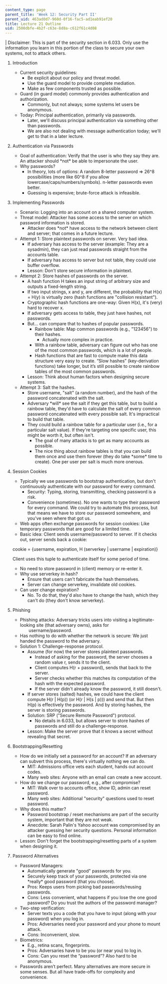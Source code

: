 ```yaml
---
content_type: page
parent_title: 'Week 12: Security Part II'
parent_uid: 463ad0d7-960d-0f16-fac5-ad1eab91ef20
title: Lecture 21 Outline
uid: 2500dbfe-4b2f-c63e-8d8a-c612f61c4d08
---
```


| Disclaimer: This is part of the security section in 6.033. Only use the information you learn in this portion of the class to secure your own systems, not to attack others. 

1.  Introduction
    *   Current security guidelines:
        *   Be explicit about our policy and threat model.
        *   Use the guard model to provide complete mediation.
        *   Make as few components trusted as possible.
    *   Guard (in guard model) commonly provides authentication and authorization.
        *   Commonly, but not always; some systems let users be anonymous.
    *   Today: Principal authentication, primarily via passwords.
        *   Later, we'll discuss principal authentication via something other than passwords.
        *   We are also not dealing with message authentication today; we'll get to that in a later lecture.
2.  Authentication via Passwords
    *   Goal of authentication: Verify that the user is who they say they are. An attacker should \*not\* be able to impersonate the user.
    *   Why passwords?
        *   In theory, lots of options: A random 8-letter password => 26^8 possibilities (more like 60^8 if you allow lowercase/caps/numbers/symbols). n-letter passwords even better.
        *   Guessing is expensive; brute-force attack is infeasible.
3.  Implementing Passwords
    *   Scenario: Logging into an account on a shared computer system.
    *   Threat model: Attacker has some access to the server on which password information is stored.
        *   Attacker does \*not\* have access to the network between client and server; that comes in a future lecture.
    *   Attempt 1: Store plaintext passwords on server. Very bad idea.
        *   If adversary has access to the server (example: They are a sysadmin), they can just read passwords straight from the accounts table.
        *   If adversary has access to server but not table, they could use buffer overflow.
        *   Lesson: Don't store secure information in plaintext.
    *   Attempt 2: Store hashes of passwords on the server.
        *   A hash function H takes an input string of arbitrary size and outputs a fixed-length string.
        *   If two input strings, x and y, are different, the probability that H(x) = H(y) is virtually zero (hash functions are "collision resistant").
        *   Cryptographic hash functions are one-way: Given H(x), it's (very) hard to recover x.
        *   If adversary gets access to table, they just have hashes, not passwords.
        *   But... can compare that to hashes of popular passwords.
            *   Rainbow table: Map common passwords (e.g., "123456") to their hashes.
                *   Actually more complex in practice.
            *   With a rainbow table, adversary can figure out who has one of the most common passwords, which is a lot of people.
            *   Hash functions that are fast to compute make this data structure very easy to create. “Slow hashes” (key-derivation functions) take longer, but it’s still possible to create rainbow tables of the most common passwords.
        *   Lesson: Think about human factors when designing secure systems.
    *   Attempt 3: Salt the hashes.
        *   Store username, "salt" (a random number), and the hash of the password concatenated with the salt.
        *   Adversary \*will\* see the salt if they get this table, but to build a rainbow table, they'd have to calculate the salt of every common password concatenated with every possible salt. It's impractical to build that table.
        *   They could build a rainbow table for a particular user (i.e., for a particular salt value). If they're targeting one specific user, this might be worth it, but often isn't.
            *   The goal of many attacks is to get as many accounts as possible.
            *   The nice thing about rainbow tables is that you can build them once and use them forever (they do take \*some\* time to create). One per user per salt is much more onerous.
4.  Session Cookies
    *   Typically we use passwords to bootstrap authentication, but don't continuously authenticate with our password for every command.
        *   Security: Typing, storing, transmitting, checking password is a risk.
        *   Convenience (sometimes). No one wants to type their password for every command. We could try to automate this process, but that means we have to store our password somewhere, and you've seen where that got us.
    *   Web apps often exchange passwords for session cookies: Like temporary passwords that are good for a limited time.
    *   Basic idea: Client sends username/password to server. If it checks out, server sends back a cookie:
    
    cookie = {username, expiration, H (serverkey | username | expiration)}
    
    Client uses this tuple to authenticate itself for some period of time.
    
    *   No need to store password in (client) memory or re-enter it.
    *   Why use serverkey in hash?
        *   Ensure that users can't fabricate the hash themselves.
        *   Server can change serverkey, invalidate old cookies.
    *   Can user change expiration?
        *   No. To do that, they'd also have to change the hash, which they can't do (they don't know serverkey).
5.  Phishing
    *   Phishing attacks: Adversary tricks users into visiting a legitimate-looking site (that adversary owns), asks for  
               username/password.
    *   Has nothing to do with whether the network is secure: We just handed the password to the adversary.
    *   Solution 1: Challenge-response protocol.
        *   Assume (for now) the server stores plaintext passwords.
            *   Instead of asking for the password, the server chooses a random value r, sends it to the client.
            *   Client computes H(r + password), sends that back to the server.
            *   Server checks whether this matches its computation of the hash with the expected password.
            *   If the server didn't already know the password, it still doesn't.
        *   If server stores (salted) hashes, we could have the client compute H(r | H(p)) (or H(r | H(s | p))) and send that. But then H(p) is effectively the password. And by storing hashes, the server is storing passwords.
        *   Solution: SRP ("Secure Remote Password") protocol.
            *   No details in 6.033, but allows server to store hashes of passwords and still do a challenge-response.
        *   Lesson: Make the server prove that it knows a secret without revealing that secret.
6.  Bootstrapping/Resetting
    *   How do we initially set a password for an account? If an adversary can subvert this process, there's virtually nothing we can do.
        *   MIT: Admissions office vets each student, hands out account codes.
        *   Many web sites: Anyone with an email can create a new account.
    *   How do we change our password, e.g., after compromise?
        *   MIT: Walk over to accounts office, show ID, admin can reset password.
        *   Many web sites: Additional "security" questions used to reset password.
    *   Why does this matter?
        *   Password bootstrap / reset mechanisms are part of the security system, important that they are not weak.
        *   Anecdote: Sarah Palin's Yahoo account was compromised by an attacker guessing her security questions. Personal information can be easy to find online.
    *   Lesson: Don't forget the bootstrapping/resetting parts of a system when designing it.
7.  Password Alternatives
    *   Password Managers:
        *   Automatically generate "good" passwords for you.
        *   Securely keep track of your passwords, protected via one \*really\* good password (that you choose).
        *   Pros: Keeps users from picking bad passwords/reusing passwords.
        *   Cons: Less convenient, what happens if you lose the one good password? Do you trust the authors of the password manager?
    *   Two-step verification:
        *   Server texts you a code that you have to input (along with your password) when you log in.
        *   Pros: Adversaries need your password and your phone to mount attack.
        *   Cons: Inconvenient, slow.
    *   Biometrics:
        *   E.g., retina scans, fingerprints.
        *   Pros: Adversaries have to be you (or near you) to log in.
        *   Cons: Can you reset the “password”? Also hard to be anonymous.
    *   Passwords aren’t perfect. Many alternatives are more secure in some senses. But all have trade-offs for complexity and convenience.